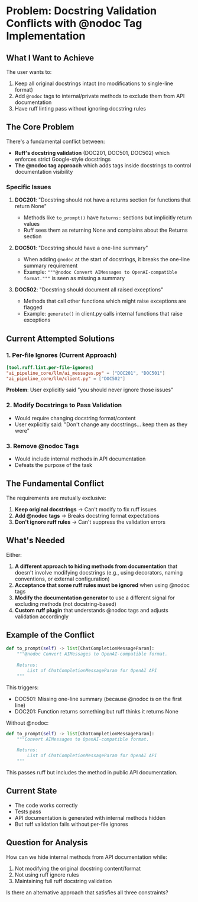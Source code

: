 # Problem: Docstring Validation Conflicts with @nodoc Tag Implementation

## What I Want to Achieve

The user wants to:
1. Keep all original docstrings intact (no modifications to single-line format)
2. Add `@nodoc` tags to internal/private methods to exclude them from API documentation
3. Have ruff linting pass without ignoring docstring rules

## The Core Problem

There's a fundamental conflict between:
- **Ruff's docstring validation** (DOC201, DOC501, DOC502) which enforces strict Google-style docstrings
- **The @nodoc tag approach** which adds tags inside docstrings to control documentation visibility

### Specific Issues

1. **DOC201**: "Docstring should not have a returns section for functions that return None"
   - Methods like `to_prompt()` have `Returns:` sections but implicitly return values
   - Ruff sees them as returning None and complains about the Returns section

2. **DOC501**: "Docstring should have a one-line summary"
   - When adding `@nodoc` at the start of docstrings, it breaks the one-line summary requirement
   - Example: `"""@nodoc Convert AIMessages to OpenAI-compatible format."""` is seen as missing a summary

3. **DOC502**: "Docstring should document all raised exceptions"
   - Methods that call other functions which might raise exceptions are flagged
   - Example: `generate()` in client.py calls internal functions that raise exceptions

## Current Attempted Solutions

### 1. Per-file Ignores (Current Approach)
```toml
[tool.ruff.lint.per-file-ignores]
"ai_pipeline_core/llm/ai_messages.py" = ["DOC201", "DOC501"]
"ai_pipeline_core/llm/client.py" = ["DOC502"]
```

**Problem**: User explicitly said "you should never ignore those issues"

### 2. Modify Docstrings to Pass Validation
- Would require changing docstring format/content
- User explicitly said: "Don't change any docstrings... keep them as they were"

### 3. Remove @nodoc Tags
- Would include internal methods in API documentation
- Defeats the purpose of the task

## The Fundamental Conflict

The requirements are mutually exclusive:
1. **Keep original docstrings** → Can't modify to fix ruff issues
2. **Add @nodoc tags** → Breaks docstring format expectations
3. **Don't ignore ruff rules** → Can't suppress the validation errors

## What's Needed

Either:
1. **A different approach to hiding methods from documentation** that doesn't involve modifying docstrings (e.g., using decorators, naming conventions, or external configuration)
2. **Acceptance that some ruff rules must be ignored** when using @nodoc tags
3. **Modify the documentation generator** to use a different signal for excluding methods (not docstring-based)
4. **Custom ruff plugin** that understands @nodoc tags and adjusts validation accordingly

## Example of the Conflict

```python
def to_prompt(self) -> list[ChatCompletionMessageParam]:
    """@nodoc Convert AIMessages to OpenAI-compatible format.
    
    Returns:
        List of ChatCompletionMessageParam for OpenAI API
    """
```

This triggers:
- DOC501: Missing one-line summary (because @nodoc is on the first line)
- DOC201: Function returns something but ruff thinks it returns None

Without @nodoc:
```python
def to_prompt(self) -> list[ChatCompletionMessageParam]:
    """Convert AIMessages to OpenAI-compatible format.
    
    Returns:
        List of ChatCompletionMessageParam for OpenAI API
    """
```

This passes ruff but includes the method in public API documentation.

## Current State

- The code works correctly
- Tests pass
- API documentation is generated with internal methods hidden
- But ruff validation fails without per-file ignores

## Question for Analysis

How can we hide internal methods from API documentation while:
1. Not modifying the original docstring content/format
2. Not using ruff ignore rules
3. Maintaining full ruff docstring validation

Is there an alternative approach that satisfies all three constraints?